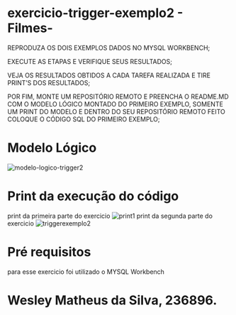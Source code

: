 # exercicio-trigger-exemplo2 - Filmes-
REPRODUZA OS DOIS EXEMPLOS DADOS NO MYSQL WORKBENCH;

EXECUTE AS ETAPAS E VERIFIQUE SEUS RESULTADOS;

VEJA OS RESULTADOS OBTIDOS A CADA TAREFA REALIZADA E TIRE PRINT’S DOS RESULTADOS;

POR FIM, MONTE UM REPOSITÓRIO REMOTO E PREENCHA O README.MD COM O MODELO LÓGICO MONTADO DO PRIMEIRO EXEMPLO, SOMENTE UM PRINT DO MODELO E DENTRO DO SEU REPOSITÓRIO REMOTO FEITO COLOQUE O CÓDIGO SQL DO PRIMEIRO EXEMPLO;
# Modelo Lógico


![modelo-logico-trigger2](https://github.com/Weslethai/exercicio-trigger/assets/165031332/ea48e5d3-6ff1-4a4f-b3f2-206da7dd877c)

# Print da execução do código
print da primeira parte do exercicio
![print1](https://github.com/Weslethai/exercicio-trigger/assets/165031332/5ce32a0b-0ba8-4813-8145-57a3a650c133)
print da segunda parte do exercicio
![triggerexemplo2](https://github.com/Weslethai/exercicio-trigger/assets/165031332/b969f5d3-8282-41e4-9155-9eacb67654e4)

# Pré requisitos
para esse exercicio foi utilizado o MYSQL Workbench
# Wesley Matheus da Silva, 236896.
